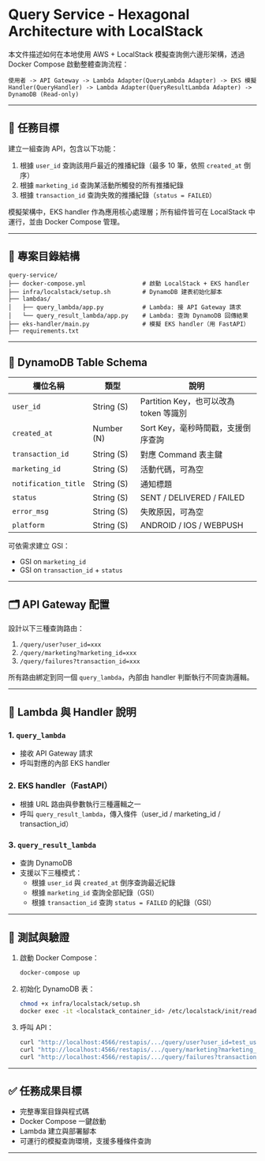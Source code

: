 
# Query Service - Hexagonal Architecture with LocalStack

本文件描述如何在本地使用 AWS + LocalStack 模擬查詢側六邊形架構，透過 Docker Compose 啟動整體查詢流程：

```
使用者 -> API Gateway -> Lambda Adapter(QueryLambda Adapter) -> EKS 模擬 Handler(QueryHandler) -> Lambda Adapter(QueryResultLambda Adapter) -> DynamoDB (Read-only)
```

---

## 🎯 任務目標

建立一組查詢 API，包含以下功能：

1. 根據 `user_id` 查詢該用戶最近的推播紀錄（最多 10 筆，依照 `created_at` 倒序）
2. 根據 `marketing_id` 查詢某活動所觸發的所有推播紀錄
3. 根據 `transaction_id` 查詢失敗的推播紀錄（`status = FAILED`）

模擬架構中，EKS handler 作為應用核心處理層；所有組件皆可在 LocalStack 中運行，並由 Docker Compose 管理。

---

## 🧱 專案目錄結構

```
query-service/
├── docker-compose.yml                # 啟動 LocalStack + EKS handler
├── infra/localstack/setup.sh         # DynamoDB 建表初始化腳本
├── lambdas/
│   ├── query_lambda/app.py           # Lambda: 接 API Gateway 請求
│   └── query_result_lambda/app.py    # Lambda: 查詢 DynamoDB 回傳結果
├── eks-handler/main.py               # 模擬 EKS handler（用 FastAPI）
├── requirements.txt
```

---

## 🧩 DynamoDB Table Schema

| 欄位名稱             | 類型       | 說明                                   |
|----------------------|------------|----------------------------------------|
| `user_id`            | String (S) | Partition Key，也可以改為 token 等識別 |
| `created_at`         | Number (N) | Sort Key，毫秒時間戳，支援倒序查詢     |
| `transaction_id`     | String (S) | 對應 Command 表主鍵                    |
| `marketing_id`       | String (S) | 活動代碼，可為空                        |
| `notification_title` | String (S) | 通知標題                                |
| `status`             | String (S) | SENT / DELIVERED / FAILED              |
| `error_msg`          | String (S) | 失敗原因，可為空                        |
| `platform`           | String (S) | ANDROID / IOS / WEBPUSH                |

可依需求建立 GSI：

- GSI on `marketing_id`
- GSI on `transaction_id` + `status`

---

## 🗂️ API Gateway 配置

設計以下三種查詢路由：

1. `/query/user?user_id=xxx`
2. `/query/marketing?marketing_id=xxx`
3. `/query/failures?transaction_id=xxx`

所有路由綁定到同一個 `query_lambda`，內部由 handler 判斷執行不同查詢邏輯。

---

## 🔁 Lambda 與 Handler 說明

### 1. `query_lambda`
- 接收 API Gateway 請求
- 呼叫對應的內部 EKS handler

### 2. EKS handler（FastAPI）
- 根據 URL 路由與參數執行三種邏輯之一
- 呼叫 `query_result_lambda`，傳入條件（user_id / marketing_id / transaction_id）

### 3. `query_result_lambda`
- 查詢 DynamoDB
- 支援以下三種模式：
  - 根據 `user_id` 與 `created_at` 倒序查詢最近紀錄
  - 根據 `marketing_id` 查詢全部紀錄（GSI）
  - 根據 `transaction_id` 查詢 `status = FAILED` 的紀錄（GSI）

---

## 🧪 測試與驗證

1. 啟動 Docker Compose：
   ```bash
   docker-compose up
   ```

2. 初始化 DynamoDB 表：
   ```bash
   chmod +x infra/localstack/setup.sh
   docker exec -it <localstack_container_id> /etc/localstack/init/ready.d/setup.sh
   ```

3. 呼叫 API：
   ```bash
   curl "http://localhost:4566/restapis/.../query/user?user_id=test_user"
   curl "http://localhost:4566/restapis/.../query/marketing?marketing_id=abc123"
   curl "http://localhost:4566/restapis/.../query/failures?transaction_id=tx_456"
   ```

---

## ✅ 任務成果目標

- 完整專案目錄與程式碼
- Docker Compose 一鍵啟動
- Lambda 建立與部署腳本
- 可運行的模擬查詢環境，支援多種條件查詢

---
